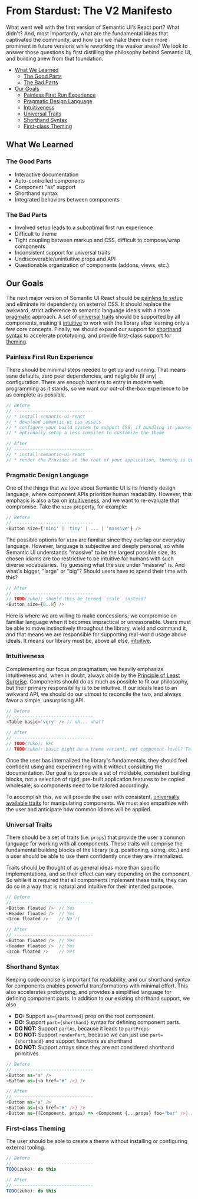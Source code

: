 # From Stardust: The V2 Manifesto

What went well with the first version of Semantic UI's React port? What didn't? And, most importantly, what are the fundamental ideas that captivated the community, and how can we make them even more prominent in future versions while reworking the weaker areas? We look to answer those questions by first distilling the philosophy behind Semantic UI, and building anew from that foundation.

* [What We Learned](#what-we-learned)
    * [The Good Parts](#the-good-parts)
    * [The Bad Parts](#the-bad-parts)
* [Our Goals](#our-goals)
    * [Painless First Run Experience](#painless-first-run-experience)
    * [Pragmatic Design Language](#pragmatic-design-language)
    * [Intuitiveness](#intuitiveness)
    * [Universal Traits](#universal-traits)
    * [Shorthand Syntax](#shorthand-syntax)
    * [First-class Theming](#first-class-theming)

## What We Learned

### The Good Parts
* Interactive documentation
* Auto-controlled components
* Component "as" support
* Shorthand syntax
* Integrated behaviors between components

### The Bad Parts
* Involved setup leads to a suboptimal first run experience
* Difficult to theme
* Tight coupling between markup and CSS, difficult to compose/wrap components
* Inconsistent support for universal traits
* Undiscoverable/unintuitive props and API
* Questionable organization of components (addons, views, etc.)

## Our Goals

The next major version of Semantic UI React should be [painless to setup](#painless-first-run-experience) and eliminate its dependency on external CSS. It should replace the awkward, strict adherence to semantic language ideals with a more [pragmatic](#pragmatic-design-language) approach. A set of [universal traits](#universal-traits) should be supported by all components, making it [intuitive](#intuitiveness) to work with the library after learning only a few core concepts. Finally, we should expand our support for [shorthand syntax](#shorthand-syntax) to accelerate prototyping, and provide first-class support for [theming](#first-class-theming).

### Painless First Run Experience

There should be minimal steps needed to get up and running. That means sane defaults, zero peer dependencies, and negligible (if any) configuration. There are enough barriers to entry in modern web programming as it stands, so we want our out-of-the-box experience to be as complete as possible.

```js
// Before
// ------------------------------
// * install semantic-ui-react
// * download semantic-ui css assets
// * configure your build system to support CSS, if bundling it yourself
// * optionally setup a less compiler to customize the theme

// After
// ------------------------------
// * install semantic-ui-react
// * render the Provider at the root of your application, theming is built-in
```

### Pragmatic Design Language

One of the things that we love about Semantic UI is its friendly design language, where component APIs prioritize human readability. However, this emphasis is also a tax on [intuitiveness](#intuitiveness), and we want to re-evaluate that compromise. Take the `size` property, for example:

```js
// Before
// ------------------------------
<Button size={'mini' | 'tiny' | ... | 'massive'} />
```

The possible options for `size` are familiar since they overlap our everyday language. However, language is subjective and deeply personal, so while Semantic UI understands "massive" to be the largest possible size, its chosen idioms are too restrictive to be intuitive for humans with such diverse vocabularies. Try guessing what the size under "massive" is. And what's bigger, "large" or "big"?  Should users have to spend their time with this?

```js
// After
// ------------------------------
// TODO(zuko): should this be termed `scale` instead?
<Button size={0..N} />
```

Here is where we are willing to make concessions; we compromise on familiar language when it becomes impractical or unreasonable. Users must be able to move instinctively throughout the library, wield and command it, and that means we are responsible for supporting real-world usage above ideals. It means our library must be, above all else, [intuitive](#intuitiveness).

### Intuitiveness

Complementing our focus on pragmatism, we heavily emphasize intuitiveness and, when in doubt, always abide by the [Principle of Least Surprise](https://www.wikiwand.com/en/Principle_of_least_astonishment). Components should do as much as possible to fit our philosophy, but their primary responsibility is to be intuitive. If our ideals lead to an awkward API, we should do our utmost to reconcile the two, and always favor a simple, unsurprising API.


```js
// Before
// ------------------------------
<Table basic='very' /> // uh... what?

// After
// ------------------------------
// TODO(zuko): RFC
// TODO(zuko): basic might be a theme variant, not component-level? Talk about this.
```

Once the user has internalized the library's fundamentals, they should feel confident using and experimenting with it without consulting the documentation. Our goal is to provide a set of moldable, consistent building blocks, not a selection of rigid, pre-built application features to be copied wholesale, so components need to be tailored accordingly.

To accomplish this, we will provide the user with consistent, [universally available traits](#universal-traits) for manipulating components. We must also empathize with the user and anticipate how common idioms will be applied.

### Universal Traits

There should be a set of traits (i.e. `props`) that provide the user a common language for working with all components. These traits will comprise the fundamental building blocks of the library (e.g. positioning, sizing, etc.) and a user should be able to use them confidently once they are internalized.

Traits should be thought of as general ideas more than specific implementations, and so their effect can vary depending on the component. So while it is required that all components implement these traits, they can do so in a way that is natural and intuitive for their intended purpose.

```js
// Before
// ------------------------------
<Button floated />  // Yes
<Header floated />  // Yes
<Icon floated />    // No :(

// After
// ------------------------------
<Button floated />  // Yes
<Header floated />  // Yes
<Icon floated />    // Yes
```

### Shorthand Syntax

Keeping code concise is important for readability, and our shorthand syntax for components enables powerful transformations with minimal effort. This also accelerates prototyping, and provides a simplified language for defining component parts. In addition to our existing shorthand support, we also

 * **DO:** Support `as={shorthand}` prop on the root component.
 * **DO:** Support `part={shorthand}` syntax for defining component parts.
 * **DO NOT:** Support `partAs`, because it leads to `partProps`
 * **DO NOT:** Support `renderPart`, because we can just use `part={shorthand}` and support functions as shorthand
 * **DO NOT:** Support arrays since they are not considered shorthand primitives

```js
// Before
// ------------------------------
<Button as="a" />
<Button as={<a href="#" />} />

// After
// ------------------------------
<Button as="a" />
<Button as={<a href="#" />} />
<Button as={(Component, props) => <Component {...props} foo="bar" />} />
```

### First-class Theming

The user should be able to create a theme without installing or configuring external tooling.

```js
// Before
// ------------------------------
TODO(zuko): do this

// After
// ------------------------------
TODO(zuko): do this
```
